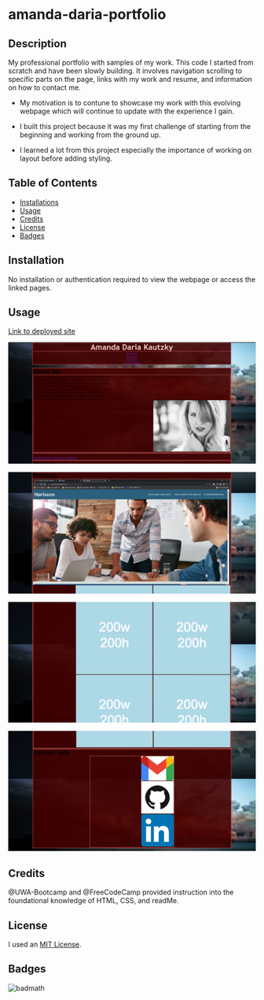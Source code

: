 # amanda-daria-portfolio

## Description
My professional portfolio with samples of my work. This code I started from scratch and have been slowly building. It involves navigation scrolling to specific parts on the page, links with my work and resume, and information on how to contact me. 

- My motivation is to contune to showcase my work with this evolving webpage which will continue to update with the experience I gain.

- I built this project because it was my first challenge of starting from the beginning and working from the ground up.

- I learned a lot from this project especially the importance of working on layout before adding styling.

## Table of Contents

- [Installations](#installations)
- [Usage](#usage)
- [Credits](#credits)
- [License](#license)
- [Badges](#badges)

## Installation

No installation or authentication required to view the webpage or access the linked pages.

## Usage

[Link to deployed site](https://amandadaria91.github.io/amanda-daria-portfolio/)

![This is a screenshot of the top portion of the webpage.](assets/images/sc1.png)

![This is a screenshot of the middle portion of the webpage.](assets/images/sc2.png)

![This is a screenshot of the middle portion of the webpage.](assets/images/sc3.png)

![This is a screenshot of the bottom portion of the webpage.](assets/images/sc4.png)

## Credits

@UWA-Bootcamp and @FreeCodeCamp provided instruction into the foundational knowledge of HTML, CSS, and readMe. 

## License

I used an [MIT License](LICENSE).

## Badges

![badmath](https://img.shields.io/github/languages/top/lernantino/badmath)





